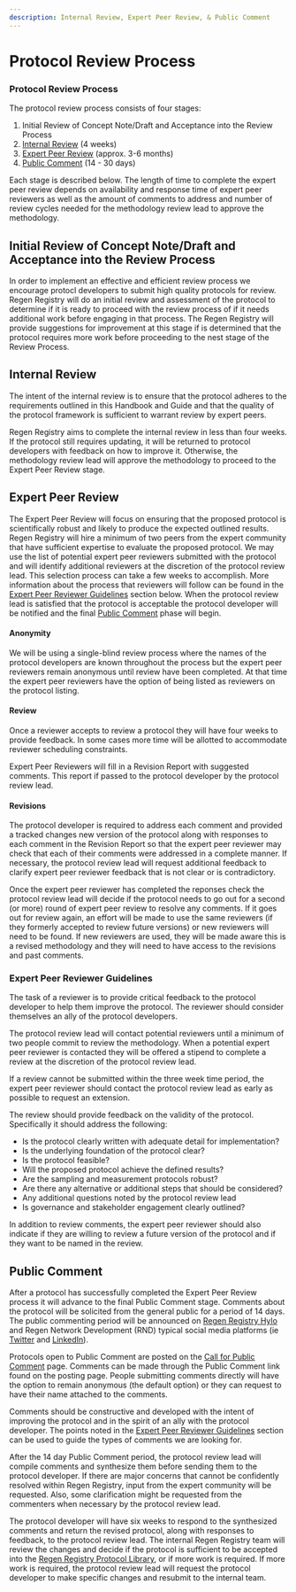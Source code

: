 ```yaml
---
description: Internal Review, Expert Peer Review, & Public Comment
---
```


# Protocol Review Process

### Protocol Review Process

The protocol review process consists of four stages:&#x20;

1. Initial Review of Concept Note/Draft and Acceptance into the Review Process
2. [Internal Review](methodology-review-process.md#internal-review) (4 weeks)
3. [Expert Peer Review](methodology-review-process.md#expert-peer-review) (approx. 3-6 months)
4. [Public Comment](methodology-review-process.md#public-comment) (14 - 30 days)

Each stage is described below. The length of time to complete the expert peer review depends on availability and response time of expert peer reviewers as well as the amount of comments to address and number of review cycles needed for the methodology review lead to approve the methodology.

## Initial Review of Concept Note/Draft and Acceptance into the Review Process

In order to implement an effective and efficient review process we encourage protocl developers to submit high quality protocols for review. Regen Registry will do an initial review and assessment of the protocol to determine if it is ready to proceed with the review process of if it needs additional work before engaging in that process. The Regen Registry will provide suggestions for improvement at this stage if is determined that the protocol requires more work before proceeding to the nest stage of the Review Process.

## Internal Review

The intent of the internal review is to ensure that the protocol adheres to the requirements outlined in this Handbook and Guide and that the quality of the protocol framework is sufficient to warrant review by expert peers.&#x20;

&#x20;Regen Registry aims to complete the internal review in less than four weeks. If the protocol still requires updating, it will be returned to protocol developers with feedback on how to improve it. Otherwise, the methodology review lead will approve the methodology to proceed to the Expert Peer Review stage.

## Expert Peer Review

The Expert Peer Review will focus on ensuring that the proposed protocol is scientifically robust and likely to produce the expected outlined results. Regen Registry will hire a minimum of two peers from the expert community that have sufficient expertise to evaluate the proposed protocol. We may use the list of potential expert peer reviewers submitted with the protocol and will identify additional reviewers at the discretion of the protocol review lead. This selection process can take a few weeks to accomplish. More information about the process that reviewers will follow can be found in the [Expert Peer Reviewer Guidelines](methodology-review-process.md#expert-peer-reviewer-guidelines) section below. When the protocol review lead is satisfied that the protocol is acceptable the protocol developer will be notified and the final [Public Comment](methodology-review-process.md#public-comment) phase will begin.

#### **Anonymity**

We will be using a single-blind review process where the names of the protocol developers are known throughout the process but the expert peer reviewers remain anonymous until review have been completed.  At that time the expert peer reviewers have the option of being listed as reviewers on the protocol listing. &#x20;

#### **Review**

Once a reviewer accepts to review a protocol they will have four weeks to provide feedback. In some cases more time will be allotted to accommodate reviewer scheduling constraints.&#x20;

Expert Peer Reviewers will fill in a Revision Report with suggested comments.  This report if passed to the protocol developer by the protocol review lead. &#x20;

#### **Revisions**

The protocol developer is required to address each comment and provided a tracked changes new version of the protocol along with responses to each comment in the Revision Report so that the expert peer reviewer may check that each of their comments were addressed in a complete manner. If necessary, the protocol review lead will request additional feedback to clarify expert peer reviewer feedback that is not clear or is contradictory.&#x20;

Once the expert peer reviewer has completed the reponses check the protocol review lead will decide if the protocol needs to go out for a second (or more) round of expert peer review to resolve any comments. If it goes out for review again, an effort will be made to use the same reviewers (if they formerly accepted to review future versions) or new reviewers will need to be found. If new reviewers are used, they will be made aware this is a revised methodology and they will need to have access to the revisions and past comments.

### **Expert Peer Reviewer Guidelines**

The task of a reviewer is to provide critical feedback to the protocol developer to help them improve the protocol. The reviewer should consider themselves an ally of the protocol developers.

The protocol review lead will contact potential reviewers until a minimum of two people commit to review the methodology. When a potential expert peer reviewer is contacted they will be offered a stipend to complete a review at the discretion of the protocol review lead.&#x20;

If a review cannot be submitted within the three week time period, the expert peer reviewer should contact the protocol review lead as early as possible to request an extension.&#x20;

The review should provide feedback on the validity of the protocol. Specifically it should address the following:

* Is the protocol clearly written with adequate detail for implementation?
* Is the underlying foundation of the protocol clear?
* Is the protocol feasible?
* Will the proposed protocol achieve the defined results?
* Are the sampling and measurement protocols robust?
* Are there any alternative or additional steps that should be considered?
* Any additional questions noted by the protocol review lead
* Is governance and stakeholder engagement clearly outlined?

In addition to review comments, the expert peer reviewer should also indicate if they are willing to review a future version of the protocol and if they want to be named in the review.

## Public Comment

After a protocol has successfully completed the Expert Peer Review process it will advance to the final Public Comment stage. Comments about the protocol will be solicited from the general public for a period of 14 days. The public commenting period will be announced on [Regen Registry Hylo](https://www.hylo.com/groups/regen-methodology-development) and Regen Network Development (RND) typical social media platforms (ie [Twitter](https://twitter.com/regen_network?ref_src=twsrc%5Egoogle%7Ctwcamp%5Eserp%7Ctwgr%5Eauthor) and [LinkedIn](https://www.linkedin.com/company/regen-network/)).

Protocols open to Public Comment are posted on the [Call for Public Comment](https://handbook.regen.network/methodology-library/~/changes/138/methodologies-and-credit-class-open-for-public-comment/call-for-public-comment) page.  Comments can be made through the Public Comment link found on the posting page.  People submitting comments directly will have the option to remain anonymous (the default option) or they can request to have their name attached to the comments.

Comments should be constructive and developed with the intent of improving the protocol and in the spirit of an ally with the protocol developer. The points noted in the [Expert Peer Reviewer Guidelines](methodology-review-process.md#expert-peer-reviewer-guidelines) section can be used to guide the types of comments we are looking for.

After the 14 day Public Comment period, the protocol review lead will compile comments and synthesize them before sending them to the protocol developer. If there are major concerns that cannot be confidently resolved within Regen Registry, input from the expert community will be requested. Also, some clarification might be requested from the commenters when necessary by the protocol review lead.

The protocol developer will have six weeks to respond to the synthesized comments and return the revised protocol, along with responses to feedback, to the protocol review lead. The internal Regen Registry team will review the changes and decide if the protocol is sufficient to be accepted into the [Regen Registry Protocol Library](https://www.registry.regen.network/crediting-protocols), or if more work is required. If more work is required, the protocol review lead will request the protocol developer to make specific changes and resubmit to the internal team.&#x20;
